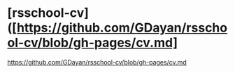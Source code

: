 # [rsschool-cv]([https://github.com/GDayan/rsschool-cv/blob/gh-pages/cv.md]
https://github.com/GDayan/rsschool-cv/blob/gh-pages/cv.md
